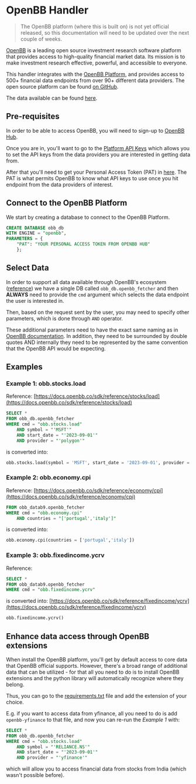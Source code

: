 # OpenBB Handler

> The OpenBB platform (where this is built on) is not yet official released, so this documentation will need to be updated over the next couple of weeks.

[OpenBB](https://openbb.co) is a leading open source investment research software platform that provides access to high-quality financial market data. Its mission is to make investment research effective, powerful, and accessible to everyone.

This handler integrates with the [OpenBB Platform](https://my.openbb.co/app/sdk), and provides access to 500+ financial data endpoints from over 90+ different data providers. The open source platform can be found [on GitHub](https://github.com/OpenBB-finance/OpenBBTerminal).

The data available can be found [here](https://docs.openbb.co/sdk/reference).

## Pre-requisites

In order to be able to access OpenBB, you will need to sign-up to [OpenBB Hub](https://my.openbb.co).

Once you are in, you'll want to go to the [Platform API Keys](https://my.openbb.co/app/sdk/api-keys) which allows you to set the API keys from the data providers you are interested in getting data from.

After that you'll need to get your Personal Access Token (PAT) in [here](https://my.openbb.co/app/sdk/pat). The PAT is what permits OpenBB to know what API keys to use once you hit endpoint from the data providers of interest.

## Connect to the OpenBB Platform

We start by creating a database to connect to the OpenBB Platform.

```sql
CREATE DATABASE obb_db
WITH ENGINE = "openbb",
PARAMETERS = {
    "PAT": "YOUR PERSONAL ACCESS TOKEN FROM OPENBB HUB"
    };
```

## Select Data

In order to support all data available through OpenBB's ecosystem ([reference](https://docs.openbb.co/sdk/reference)) we have a single DB called `obb_db.openbb_fetcher` and then **ALWAYS** need to provide the `cmd` argument which selects the data endpoint the user is interested in.

Then, based on the request sent by the user, you may need to specify other parameters, which is done through `AND` operator. 

These additional parameters need to have the exact same naming as in [OpenBB documentation](https://docs.openbb.co/sdk/reference). In addition, they need to be surrounded by double quotes AND internally they need to be represented by the same convention that the OpenBB API would be expecting.

## Examples

### **Example 1**: obb.stocks.load

Reference: [https://docs.openbb.co/sdk/reference/stocks/load](https://docs.openbb.co/sdk/reference/stocks/load)

```sql
SELECT *
FROM obb_db.openbb_fetcher
WHERE cmd = "obb.stocks.load"
    AND symbol = "'MSFT'"
    AND start_date = "'2023-09-01'"
    AND provider = "'polygon'"
```

is converted into:

```python
obb.stocks.load(symbol = 'MSFT', start_date = '2023-09-01', provider = 'polygon')
```

### **Example 2**: obb.economy.cpi

Reference: [https://docs.openbb.co/sdk/reference/economy/cpi](https://docs.openbb.co/sdk/reference/economy/cpi)

```sql
FROM obb_datab9.openbb_fetcher
WHERE cmd = "obb.economy.cpi"
    AND countries = "['portugal','italy']"
```

is converted into:

```python
obb.economy.cpi(countries = ['portugal','italy'])
```

### **Example 3**: obb.fixedincome.ycrv

Reference:

```sql
SELECT *
FROM obb_datab9.openbb_fetcher
WHERE cmd = "obb.fixedincome.ycrv"
```

is converted into: [https://docs.openbb.co/sdk/reference/fixedincome/ycrv](https://docs.openbb.co/sdk/reference/fixedincome/ycrv)

```python
obb.fixedincome.ycrv()
```


## Enhance data access through OpenBB extensions

When install the OpenBB platform, you'll get by default access to core data that OpenBB official supports. However, there's a broad range of additional data that can be utilized - for that all you need to do is to install OpenBB extensions and the python library will automatically recognize where they belong.

Thus, you can go to the [requirements.txt](requirements.txt) file and add the extension of your choice.

E.g. if you want to access data from yfinance, all you need to do is add `openbb-yfinance` to that file, and now you can re-run the _Example 1_ with:

```sql
SELECT *
FROM obb_db.openbb_fetcher
WHERE cmd = "obb.stocks.load"
    AND symbol = "'RELIANCE.NS'"
    AND start_date = "'2023-09-01'"
    AND provider = "'yfinance'"
```

which will allow you to access financial data from stocks from India (which wasn't possible before).
